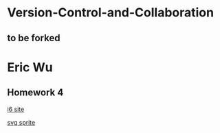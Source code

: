 # Version-Control-and-Collaboration
## to be forked


Eric Wu
=======

Homework 4
----------


[i6 site](http://i6.cims.nyu.edu/~ebw289/home.html)

[svg sprite](http://i6.cims.nyu.edu/~ebw289/svgHW/svg.html)

